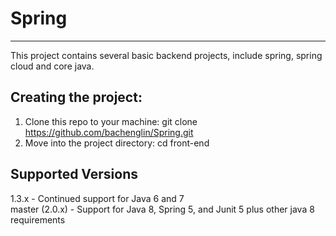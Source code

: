 # Spring
----
This project contains several basic backend projects, include spring, spring cloud and core java.

Creating the project:
-------
1. Clone this repo to your machine: git clone https://github.com/bachenglin/Spring.git
2. Move into the project directory: cd front-end

Supported Versions
------
1.3.x - Continued support for Java 6 and 7<br>
master (2.0.x) - Support for Java 8, Spring 5, and Junit 5 plus other java 8 requirements<br>
